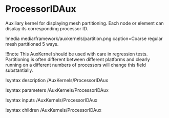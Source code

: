 # ProcessorIDAux

Auxiliary kernel for displaying mesh partitioning. Each node or element can display its corresponding processor ID.

!media media/framework/auxkernels/partition.png caption=Coarse regular mesh partitioned 5 ways.

!!!note This AuxKernel should be used with care in regression tests. Partitioning is often different between different
platforms and clearly running on a different numbers of processors will change this field substantially.

!syntax description /AuxKernels/ProcessorIDAux

!syntax parameters /AuxKernels/ProcessorIDAux

!syntax inputs /AuxKernels/ProcessorIDAux

!syntax children /AuxKernels/ProcessorIDAux

